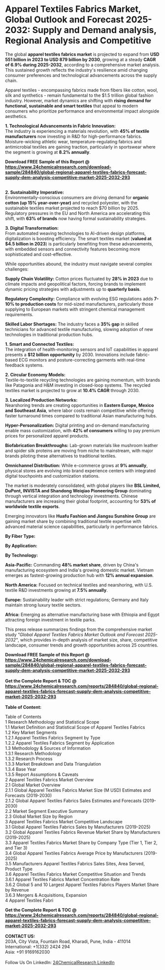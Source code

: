 <h1>Apparel Textiles Fabrics Market, Global Outlook and Forecast 2025-2032: Supply and Demand analysis, Regional Analysis and Competitive</h1><p>The global <strong>apparel textiles fabrics market</strong> is projected to expand from <strong>USD 551 billion in 2023 to USD 879 billion by 2030</strong>, growing at a steady <strong>CAGR of 6.9% during 2025-2032</strong>, according to a comprehensive market analysis. This sustained growth reflects the industry's resilience amid changing consumer preferences and technological advancements across the supply chain.</p><p>Apparel textiles - encompassing fabrics made from fibers like cotton, wool, silk and synthetics - remain fundamental to the $1.5 trillion global fashion industry. However, market dynamics are shifting with <strong>rising demand for functional, sustainable and smart textiles</strong> that appeal to modern consumers who prioritize performance and environmental impact alongside aesthetics.</p><p><strong>1. Technological Advancements in Fabric Innovation:</strong><br>
The industry is experiencing a materials revolution, with <strong>45% of textile manufacturers</strong> now investing in R&amp;D for high-performance fabrics. Moisture-wicking athletic wear, temperature-regulating fabrics and antimicrobial textiles are gaining traction, particularly in sportswear where the segment is growing at <strong>8.2% annually</strong>.</p><div><b>Download FREE Sample of this Report @ 
            <a href="https://www.24chemicalresearch.com/download-sample/284840/global-regional-apparel-textiles-fabrics-forecast-supply-dem-analysis-competitive-market-2025-2032-293">
            https://www.24chemicalresearch.com/download-sample/284840/global-regional-apparel-textiles-fabrics-forecast-supply-dem-analysis-competitive-market-2025-2032-293</a></b></div><br><p><strong>2. Sustainability Imperative:</strong><br>
Environmentally-conscious consumers are driving demand for <strong>organic cotton (up 15% year-over-year)</strong> and recycled polyester, with the sustainable textiles market projected to reach $70 billion by 2025. Regulatory pressures in the EU and North America are accelerating this shift, with <strong>63% of brands</strong> now having formal sustainability strategies.</p><p><strong>3. Digital Transformation:</strong><br>
From automated weaving technologies to AI-driven design platforms, digitalization is boosting efficiency. The smart textiles market (<strong>valued at $4.5 billion in 2023</strong>) is particularly benefiting from these advancements, with embedded sensors and connectivity features becoming more sophisticated and cost-effective.</p><p>While opportunities abound, the industry must navigate several complex challenges:</p><p><strong>Supply Chain Volatility:</strong> Cotton prices fluctuated by <strong>28% in 2023</strong> due to climate impacts and geopolitical factors, forcing brands to implement dynamic pricing strategies with adjustments up to <strong>quarterly basis</strong>.</p><p><strong>Regulatory Complexity:</strong> Compliance with evolving ESG regulations adds <strong>7-10% to production costs</strong> for mid-sized manufacturers, particularly those supplying to European markets with stringent chemical management requirements.</p><p><strong>Skilled Labor Shortages:</strong> The industry faces a <strong>35% gap</strong> in skilled technicians for advanced textile manufacturing, slowing adoption of new technologies in traditional production hubs.</p><p><strong>1. Smart and Connected Textiles:</strong><br>
The integration of health-monitoring sensors and IoT capabilities in apparel presents a <strong>$12 billion opportunity</strong> by 2030. Innovations include fabric-based ECG monitors and posture-correcting garments with real-time feedback systems.</p><p><strong>2. Circular Economy Models:</strong><br>
Textile-to-textile recycling technologies are gaining momentum, with brands like Patagonia and H&amp;M investing in closed-loop systems. The recycled textiles market is projected to grow at <strong>10.4% CAGR</strong> through 2030.</p><p><strong>3. Localized Production Networks:</strong><br>
Nearshoring trends are creating opportunities in <strong>Eastern Europe, Mexico and Southeast Asia</strong>, where labor costs remain competitive while offering faster turnaround times compared to traditional Asian manufacturing hubs.</p><p><strong>Hyper-Personalization:</strong> Digital printing and on-demand manufacturing enable mass customization, with <strong>42% of consumers</strong> willing to pay premium prices for personalized apparel products.</p><p><strong>Biofabrication Breakthroughs:</strong> Lab-grown materials like mushroom leather and spider silk proteins are moving from niche to mainstream, with major brands piloting these alternatives to traditional textiles.</p><p><strong>Omnichannel Distribution:</strong> While e-commerce grows at <strong>9% annually</strong>, physical stores are evolving into brand experience centers with integrated digital touchpoints and customization stations.</p><p>The market is moderately consolidated, with global players like <strong>BSL Limited, DuPont, INVISTA and Shandong Weiqiao Pioneering Group</strong> dominating through vertical integration and technology investments. Chinese manufacturers are increasing their global footprint, accounting for <strong>53% of worldwide textile exports</strong>.</p><p>Emerging innovators like <strong>Huafu Fashion and Jiangsu Sunshine Group</strong> are gaining market share by combining traditional textile expertise with advanced material science capabilities, particularly in performance fabrics.</p><p><strong>By Fiber Type:</strong></p><p><strong>By Application:</strong></p><p><strong>By Technology:</strong></p><p><strong>Asia-Pacific:</strong> Commanding <strong>48% market share</strong>, driven by China's manufacturing ecosystem and India's growing domestic market. Vietnam emerges as fastest-growing production hub with <strong>12% annual expansion</strong>.</p><p><strong>North America:</strong> Focused on technical textiles and nearshoring, with U.S. textile R&amp;D investments growing at <strong>7.5% annually</strong>.</p><p><strong>Europe:</strong> Sustainability leader with strict regulations; Germany and Italy maintain strong luxury textile sectors.</p><p><strong>Africa:</strong> Emerging as alternative manufacturing base with Ethiopia and Egypt attracting foreign investment in textile parks.</p><p>This press release summarizes findings from the comprehensive market study <em>"Global Apparel Textiles Fabrics Market Outlook and Forecast 2025-2032"</em>, which provides in-depth analysis of market size, share, competitive landscape, consumer trends and growth opportunities across 25 countries.</p><div><b>Download FREE Sample of this Report @ 
            <a href="https://www.24chemicalresearch.com/download-sample/284840/global-regional-apparel-textiles-fabrics-forecast-supply-dem-analysis-competitive-market-2025-2032-293">
            https://www.24chemicalresearch.com/download-sample/284840/global-regional-apparel-textiles-fabrics-forecast-supply-dem-analysis-competitive-market-2025-2032-293</a></b></div><br><div><b>Get the Complete Report & TOC @ 
            <a href="https://www.24chemicalresearch.com/reports/284840/global-regional-apparel-textiles-fabrics-forecast-supply-dem-analysis-competitive-market-2025-2032-293">
            https://www.24chemicalresearch.com/reports/284840/global-regional-apparel-textiles-fabrics-forecast-supply-dem-analysis-competitive-market-2025-2032-293</a></b></div><br>
            <b>Table of Content:</b><p>Table of Contents<br />
1 Research Methodology and Statistical Scope<br />
1.1 Market Definition and Statistical Scope of Apparel Textiles Fabrics<br />
1.2 Key Market Segments<br />
1.2.1 Apparel Textiles Fabrics Segment by Type<br />
1.2.2 Apparel Textiles Fabrics Segment by Application<br />
1.3 Methodology & Sources of Information<br />
1.3.1 Research Methodology<br />
1.3.2 Research Process<br />
1.3.3 Market Breakdown and Data Triangulation<br />
1.3.4 Base Year<br />
1.3.5 Report Assumptions & Caveats<br />
2 Apparel Textiles Fabrics Market Overview<br />
2.1 Global Market Overview<br />
2.1.1 Global Apparel Textiles Fabrics Market Size (M USD) Estimates and Forecasts (2019-2030)<br />
2.1.2 Global Apparel Textiles Fabrics Sales Estimates and Forecasts (2019-2030)<br />
2.2 Market Segment Executive Summary<br />
2.3 Global Market Size by Region<br />
3 Apparel Textiles Fabrics Market Competitive Landscape<br />
3.1 Global Apparel Textiles Fabrics Sales by Manufacturers (2019-2025)<br />
3.2 Global Apparel Textiles Fabrics Revenue Market Share by Manufacturers (2019-2025)<br />
3.3 Apparel Textiles Fabrics Market Share by Company Type (Tier 1, Tier 2, and Tier 3)<br />
3.4 Global Apparel Textiles Fabrics Average Price by Manufacturers (2019-2025)<br />
3.5 Manufacturers Apparel Textiles Fabrics Sales Sites, Area Served, Product Type<br />
3.6 Apparel Textiles Fabrics Market Competitive Situation and Trends<br />
3.6.1 Apparel Textiles Fabrics Market Concentration Rate<br />
3.6.2 Global 5 and 10 Largest Apparel Textiles Fabrics Players Market Share by Revenue<br />
3.6.3 Mergers & Acquisitions, Expansion<br />
4 Apparel Textiles Fabri</p><div><b>Get the Complete Report & TOC @ 
            <a href="https://www.24chemicalresearch.com/reports/284840/global-regional-apparel-textiles-fabrics-forecast-supply-dem-analysis-competitive-market-2025-2032-293">
            https://www.24chemicalresearch.com/reports/284840/global-regional-apparel-textiles-fabrics-forecast-supply-dem-analysis-competitive-market-2025-2032-293</a></b></div><br><b>CONTACT US:</b><br>
            203A, City Vista, Fountain Road, Kharadi, Pune, India - 411014<br>
            International: +1(332) 2424 294<br>
            Asia: +91 9169162030 <br><br>
            Follow Us On LinkedIn: <a href="https://www.linkedin.com/company/24chemicalresearch/">24ChemicalResearch LinkedIn</a>
